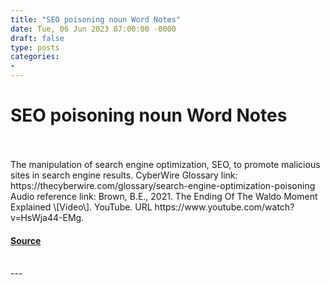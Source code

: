 ```yaml
---
title: "SEO poisoning noun Word Notes"
date: Tue, 06 Jun 2023 07:00:00 -0000
draft: false
type: posts
categories: 
- 
---
```

# SEO poisoning noun Word Notes

<br/>

<br/>
The manipulation of search engine optimization, SEO, to promote malicious sites in search engine results. CyberWire Glossary link: https://thecyberwire.com/glossary/search-engine-optimization-poisoning Audio reference link: Brown, B.E., 2021. The Ending Of The Waldo Moment Explained \[Video\]. YouTube. URL https://www.youtube.com/watch?v=HsWja44-EMg.

#### [Source](https://thecyberwire.com/podcasts/word-notes/151/notes)

<br/>
---
